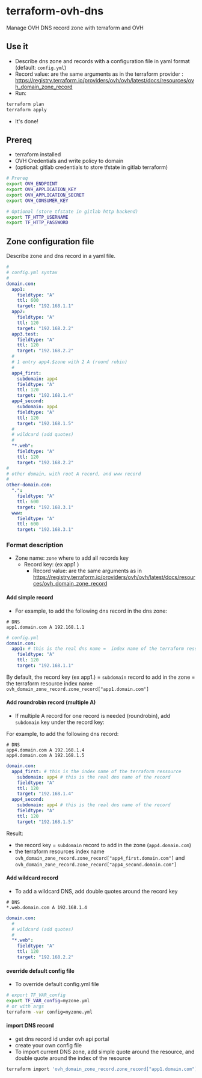 # terraform-ovh-dns

Manage OVH DNS record zone with terraform and OVH


## Use it
- Describe dns zone and records with a configuration file in yaml format (default: `config.yml`)
- Record value: are the same arguments as in the terraform provider : https://registry.terraform.io/providers/ovh/ovh/latest/docs/resources/ovh_domain_zone_record
- Run:
```bash
terraform plan
terraform apply
```
- It's done!

## Prereq
- terraform installed
- OVH Credentials and write policy to domain
- (optional: gitlab credentials to store tfstate in gitlab terraform)

```bash
# Prereq
export OVH_ENDPOINT
export OVH_APPLICATION_KEY
export OVH_APPLICATION_SECRET
export OVH_CONSUMER_KEY

# Optional (store tfstate in gitlab http backend)
export TF_HTTP_USERNAME
export TF_HTTP_PASSWORD
```

## Zone configuration file

Describe zone and dns record in a yaml file.

```yaml
#
# config.yml syntax
#
domain.com:
  app1:
    fieldtype: "A"
    ttl: 600
    target: "192.168.1.1"
  app2:
    fieldtype: "A"
    ttl: 120
    target: "192.168.2.2"
  app3.test:
    fieldtype: "A"
    ttl: 120
    target: "192.168.2.2"
  #
  # 1 entry app4.$zone with 2 A (round robin)
  #
  app4_first:
    subdomain: app4
    fieldtype: "A"
    ttl: 120
    target: "192.168.1.4"
  app4_second:
    subdomain: app4
    fieldtype: "A"
    ttl: 120
    target: "192.168.1.5"
  #
  # wildcard (add quotes)
  #
  "*.web":
    fieldtype: "A"
    ttl: 120
    target: "192.168.2.2"
#
# other domain, with root A record, and www record
#
other-domain.com:
  ".":
    fieldtype: "A"
    ttl: 600
    target: "192.168.3.1"
  www:
    fieldtype: "A"
    ttl: 600
    target: "192.168.3.1"
```

### Format description

- Zone name: `zone` where to add all records key
  - Record key: (ex app1 )
    - Record value: are the same arguments as in https://registry.terraform.io/providers/ovh/ovh/latest/docs/resources/ovh_domain_zone_record

#### Add simple record
- For example, to add the following dns record in the dns zone:

```
# DNS
app1.domain.com A 192.168.1.1
```

```yaml
# config.yml
domain.com:
  app1: # this is the real dns name =  index name of the terraform ressource
    fieldtype: "A"
    ttl: 120
    target: "192.168.1.1"
```

By default, the record key (ex app1.) = `subdomain` record to add in the zone = the terraform resource index name `ovh_domain_zone_record.zone_record["app1.domain.com"]`


#### Add roundrobin record (multiple A)

- If multiple A record for one record is needed (roundrobin), add `subdomain` key under the record key:

For example, to add the following dns record:
```
# DNS
app4.domain.com A 192.168.1.4
app4.domain.com A 192.168.1.5
```

```yaml
domain.com:
  app4_first: # this is the index name of the terraform ressource
    subdomain: app4 # this is the real dns name of the record
    fieldtype: "A"
    ttl: 120
    target: "192.168.1.4"
  app4_second:
    subdomain: app4 # this is the real dns name of the record
    fieldtype: "A"
    ttl: 120
    target: "192.168.1.5"
```
Result:
  - the record key = `subdomain` record to add in the zone (`app4.domain.com`)
  - the terraform resources index name `ovh_domain_zone_record.zone_record["app4_first.domain.com"]` and `ovh_domain_zone_record.zone_record["app4_second.domain.com"]`

#### Add wildcard record

- To add a wildcard DNS, add double quotes around the record key
```
# DNS
*.web.domain.com A 192.168.1.4
```

```yaml
domain.com:
  #
  # wildcard (add quotes)
  #
  "*.web":
    fieldtype: "A"
    ttl: 120
    target: "192.168.2.2"
```

#### override default config file
- To override default config.yml file

```bash
# export TF_VAR_config
export TF_VAR_config=myzone.yml
# or with args
terraform -var config=myzone.yml
```

#### import DNS record

- get dns record id under ovh api portal
- create your own config file
- To import current DNS zone, add simple quote around the resource, and double quote around the index of the resource

```bash
terraform import 'ovh_domain_zone_record.zone_record["app1.domain.com"]' 1234567890.domain.com
```
